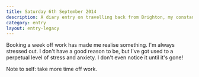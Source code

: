 ```yaml
---
title: Saturday 6th September 2014
description: A diary entry on travelling back from Brighton, my constant (stupid) stress levels, and the relief of having time off
category: entry
layout: entry-legacy
---
```


Booking a week off work has made me realise something. I'm always stressed out. I don't have a good reason to be, but I've got used to a perpetual level of stress and anxiety. I don't even notice it until it's gone!

Note to self: take more time off work.
